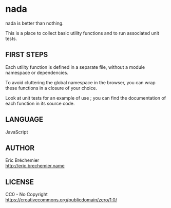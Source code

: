 nada
====
nada is better than nothing.

This is a place to collect basic utility functions
and to run associated unit tests.

FIRST STEPS
-----------

Each utility function is defined in a separate file,
without a module namespace or dependencies.

To avoid cluttering the global namespace in the browser,
you can wrap these functions in a closure of your choice.

Look at unit tests for an example of use ; you can find
the documentation of each function in its source code.

LANGUAGE
---------

JavaScript  

AUTHOR
------

Eric Bréchemier  
http://eric.brechemier.name

LICENSE
-------

CC0 - No Copyright  
https://creativecommons.org/publicdomain/zero/1.0/

